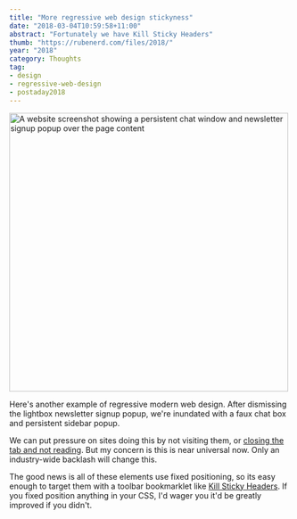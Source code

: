 ```yaml
---
title: "More regressive web design stickyness"
date: "2018-03-04T10:59:58+11:00"
abstract: "Fortunately we have Kill Sticky Headers"
thumb: "https://rubenerd.com/files/2018/"
year: "2018"
category: Thoughts
tag:
- design
- regressive-web-design
- postaday2018
---
```

<p><img src="https://rubenerd.com/files/2018/regressive-persistant-elements.png" alt="A website screenshot showing a persistent chat window and newsletter signup popup over the page content" style="width:500px;" /></p>

Here's another example of regressive modern web design. After dismissing the lightbox newsletter signup popup, we're inundated with a faux chat box and persistent sidebar popup.

We can put pressure on sites doing this by not visiting them, or [closing the tab and not reading]. But my concern is this is near universal now. Only an industry-wide backlash will change this.

The good news is all of these elements use fixed positioning, so its easy enough to target them with a toolbar bookmarklet like [Kill Sticky Headers]. If you fixed position anything in your CSS, I'd wager you it'd be greatly improved if you didn't.

[Kill Sticky Headers]: https://alisdair.mcdiarmid.org/kill-sticky-headers/
[closing the tab and not reading]: http://tabcloseddidntread.com/

